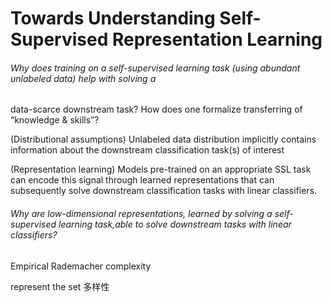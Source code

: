 # Towards Understanding Self-Supervised Representation Learning

###### Why does training on a self-supervised learning task (using abundant unlabeled data) help with solving a
data-scarce downstream task? How does one formalize transferring of “knowledge & skills”?

 (Distributional assumptions) Unlabeled data distribution implicitly contains information about the
downstream classification task(s) of interest

(Representation learning) Models pre-trained on an appropriate SSL task can encode this signal through
learned representations that can subsequently solve downstream classification tasks with linear classifiers.

###### Why are low-dimensional representations, learned by solving a self-supervised learning task,able to solve downstream tasks with linear classifiers?


Empirical Rademacher complexity

represent the set 多样性

